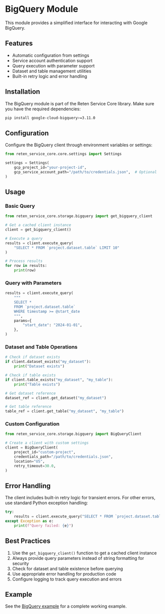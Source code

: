 # BigQuery Module

This module provides a simplified interface for interacting with Google BigQuery.

## Features

- Automatic configuration from settings
- Service account authentication support
- Query execution with parameter support
- Dataset and table management utilities
- Built-in retry logic and error handling

## Installation

The BigQuery module is part of the Reten Service Core library. Make sure you have the required dependencies:

```bash
pip install google-cloud-bigquery>=3.11.0
```

## Configuration

Configure the BigQuery client through environment variables or settings:

```python
from reten_service_core.core.settings import Settings

settings = Settings(
    gcp_project_id="your-project-id",
    gcp_service_account_path="/path/to/credentials.json",  # Optional
)
```

## Usage

### Basic Query

```python
from reten_service_core.storage.bigquery import get_bigquery_client

# Get a cached client instance
client = get_bigquery_client()

# Execute a query
results = client.execute_query(
    "SELECT * FROM `project.dataset.table` LIMIT 10"
)

# Process results
for row in results:
    print(row)
```

### Query with Parameters

```python
results = client.execute_query(
    """
    SELECT *
    FROM `project.dataset.table`
    WHERE timestamp >= @start_date
    """,
    params={
        "start_date": "2024-01-01",
    },
)
```

### Dataset and Table Operations

```python
# Check if dataset exists
if client.dataset_exists("my_dataset"):
    print("Dataset exists")

# Check if table exists
if client.table_exists("my_dataset", "my_table"):
    print("Table exists")

# Get dataset reference
dataset_ref = client.get_dataset("my_dataset")

# Get table reference
table_ref = client.get_table("my_dataset", "my_table")
```

### Custom Configuration

```python
from reten_service_core.storage.bigquery import BigQueryClient

# Create a client with custom settings
client = BigQueryClient(
    project_id="custom-project",
    credentials_path="/path/to/credentials.json",
    location="US",
    retry_timeout=30.0,
)
```

## Error Handling

The client includes built-in retry logic for transient errors. For other errors, use standard Python exception handling:

```python
try:
    results = client.execute_query("SELECT * FROM `project.dataset.table`")
except Exception as e:
    print(f"Query failed: {e}")
```

## Best Practices

1. Use the `get_bigquery_client()` function to get a cached client instance
2. Always provide query parameters instead of string formatting for security
3. Check for dataset and table existence before querying
4. Use appropriate error handling for production code
5. Configure logging to track query execution and errors

## Example

See the [BigQuery example](../../../examples/bigquery_example.py) for a complete working example.
